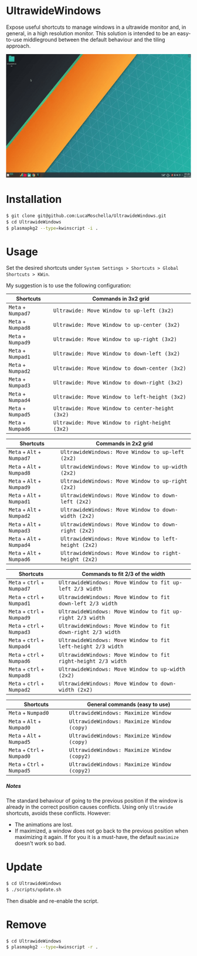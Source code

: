 # UltrawideWindows
Expose useful shortcuts to manage windows in a ultrawide monitor and, in general, in a high resolution monitor.
This solution is intended to be an easy-to-use middleground between the default behaviour and the tiling approach.

![](/docs/preview.gif)

# Installation

```bash
$ git clone git@github.com:LucaMoschella/UltrawideWindows.git
$ cd UltrawideWindows
$ plasmapkg2 --type=kwinscript -i .
```

# Usage
Set the desired shortcuts under `System Settings > Shortcuts > Global Shortcuts > KWin`.

My suggestion is to use the following configuration:

| Shortcuts                            | Commands in 3x2 grid                                     |
| ------------------------------------ | -------------------------------------------------------- |
| <kbd>Meta</kbd> + <kbd>Numpad7</kbd> | <kbd>Ultrawide: Move Window to up-left (3x2)</kbd>       |
| <kbd>Meta</kbd> + <kbd>Numpad8</kbd> | <kbd>Ultrawide: Move Window to up-center (3x2)</kbd>     |
| <kbd>Meta</kbd> + <kbd>Numpad9</kbd> | <kbd>Ultrawide: Move Window to up-right (3x2)</kbd>      |
| <kbd>Meta</kbd> + <kbd>Numpad1</kbd> | <kbd>Ultrawide: Move Window to down-left (3x2)</kbd>     |
| <kbd>Meta</kbd> + <kbd>Numpad2</kbd> | <kbd>Ultrawide: Move Window to down-center (3x2)</kbd>   |
| <kbd>Meta</kbd> + <kbd>Numpad3</kbd> | <kbd>Ultrawide: Move Window to down-right (3x2)</kbd>    |
| <kbd>Meta</kbd> + <kbd>Numpad4</kbd> | <kbd>Ultrawide: Move Window to left-height (3x2)</kbd>   |
| <kbd>Meta</kbd> + <kbd>Numpad5</kbd> | <kbd>Ultrawide: Move Window to center-height (3x2)</kbd> |
| <kbd>Meta</kbd> + <kbd>Numpad6</kbd> | <kbd>Ultrawide: Move Window to right-height (3x2)</kbd>  |

| Shortcuts                                             | Commands in 2x2 grid                                           |
| ----------------------------------------------------- | -------------------------------------------------------------- |
| <kbd>Meta</kbd> + <kbd>Alt</kbd> + <kbd>Numpad7</kbd> | <kbd>UltrawideWindows: Move Window to up-left (2x2)</kbd>      |
| <kbd>Meta</kbd> + <kbd>Alt</kbd> + <kbd>Numpad8</kbd> | <kbd>UltrawideWindows: Move Window to up-width (2x2)</kbd>     |
| <kbd>Meta</kbd> + <kbd>Alt</kbd> + <kbd>Numpad9</kbd> | <kbd>UltrawideWindows: Move Window to up-right (2x2)</kbd>     |
| <kbd>Meta</kbd> + <kbd>Alt</kbd> + <kbd>Numpad1</kbd> | <kbd>UltrawideWindows: Move Window to down-left (2x2)</kbd>    |
| <kbd>Meta</kbd> + <kbd>Alt</kbd> + <kbd>Numpad2</kbd> | <kbd>UltrawideWindows: Move Window to down-width (2x2)</kbd>   |
| <kbd>Meta</kbd> + <kbd>Alt</kbd> + <kbd>Numpad3</kbd> | <kbd>UltrawideWindows: Move Window to down-right (2x2)</kbd>   |
| <kbd>Meta</kbd> + <kbd>Alt</kbd> + <kbd>Numpad4</kbd> | <kbd>UltrawideWindows: Move Window to left-height (2x2)</kbd>  |
| <kbd>Meta</kbd> + <kbd>Alt</kbd> + <kbd>Numpad6</kbd> | <kbd>UltrawideWindows: Move Window to right-height (2x2)</kbd> |

| Shortcuts                                              | Commands to fit 2/3 of the width                                       |
| ------------------------------------------------------ | ---------------------------------------------------------------------- |
| <kbd>Meta</kbd> + <kbd>ctrl</kbd> + <kbd>Numpad7</kbd> | <kbd>UltrawideWindows: Move Window to fit up-left 2/3 width</kbd>      |
| <kbd>Meta</kbd> + <kbd>ctrl</kbd> + <kbd>Numpad1</kbd> | <kbd>UltrawideWindows: Move Window to fit down-left 2/3 width</kbd>    |
| <kbd>Meta</kbd> + <kbd>ctrl</kbd> + <kbd>Numpad9</kbd> | <kbd>UltrawideWindows: Move Window to fit up-right 2/3 width</kbd>     |
| <kbd>Meta</kbd> + <kbd>ctrl</kbd> + <kbd>Numpad3</kbd> | <kbd>UltrawideWindows: Move Window to fit down-right 2/3 width</kbd>   |
| <kbd>Meta</kbd> + <kbd>ctrl</kbd> + <kbd>Numpad4</kbd> | <kbd>UltrawideWindows: Move Window to fit left-height 2/3 width</kbd>  |
| <kbd>Meta</kbd> + <kbd>ctrl</kbd> + <kbd>Numpad6</kbd> | <kbd>UltrawideWindows: Move Window to fit right-height 2/3 width</kbd> |
| <kbd>Meta</kbd> + <kbd>ctrl</kbd> + <kbd>Numpad8</kbd> | <kbd>UltrawideWindows: Move Window to up-width (2x2)</kbd>                   |
| <kbd>Meta</kbd> + <kbd>ctrl</kbd> + <kbd>Numpad2</kbd> | <kbd>UltrawideWindows: Move Window to down-width (2x2)</kbd>           |

| Shortcuts                                              | General commands (easy to use)                       |
| ------------------------------------------------------ | ---------------------------------------------------- |
| <kbd>Meta</kbd> + <kbd>Numpad0</kbd>                   | <kbd>UltrawideWindows: Maximize Window</kbd>         |
| <kbd>Meta</kbd> + <kbd>Alt</kbd> + <kbd>Numpad0</kbd>  | <kbd>UltrawideWindows: Maximize Window (copy)</kbd>  |
| <kbd>Meta</kbd> + <kbd>Alt</kbd> + <kbd>Numpad5</kbd>  | <kbd>UltrawideWindows: Maximize Window (copy)</kbd>  |
| <kbd>Meta</kbd> + <kbd>Ctrl</kbd> + <kbd>Numpad0</kbd> | <kbd>UltrawideWindows: Maximize Window (copy2)</kbd> |
| <kbd>Meta</kbd> + <kbd>Ctrl</kbd> + <kbd>Numpad5</kbd> | <kbd>UltrawideWindows: Maximize Window (copy2)</kbd> |





##### Notes
The standard behaviour of going to the previous position if the window is already in the correct position causes conflicts.
Using only `Ultrawide` shortcuts, avoids these conflicts. However:
* The animations are lost.
* If maximized, a window does not go back to the previous position when maximizing it again. If for you it is a must-have, the default `maximize` doesn't work so bad.


# Update
```bash
$ cd UltrawideWindows
$ ./scripts/update.sh
```
Then disable and re-enable the script.

# Remove

```bash
$ cd UltrawideWindows
$ plasmapkg2 --type=kwinscript -r .
```
